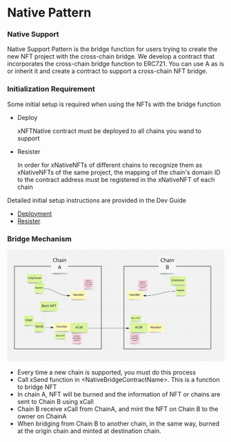 # Native Pattern

### Native Support

Native Support Pattern is the bridge function for users trying to create the new NFT project with the cross-chain bridge. We develop a contract that incorporates the cross-chain bridge function to ERC721. You can use A as is or inherit it and create a contract to support a cross-chain NFT bridge.



### Initialization Requirement

Some initial setup is required when using the NFTs with the bridge function

*   Deploy

    xNFTNative contract must be deployed to all chains you wand to support
*   Resister

    In order for xNativeNFTs of different chains to recognize them as xNativeNFTs of the same project, the mapping of the chain's domain ID to the contract address must be registered in the xNativeNFT of each chain

Detailed initial setup instructions are provided in the Dev Guide

* [Deployment](../../developer-guide/how-to-deploy-your-own-xnativenft.md#deployment)
* [Resister](../../developer-guide/how-to-deploy-your-own-xnativenft.md#register)

### Bridge Mechanism

![](<../../.gitbook/assets/Screen Shot 2022-05-25 at 14.51.20.png>)

* Every time a new chain is supported, you must do this process
* Call xSend function in \<NativeBridgeContractName>. This is a function to bridge NFT
* In chain A, NFT will be burned and the information of NFT or chains are sent to Chain B using xCall
* Chain B receive xCall from ChainA, and mint the NFT on Chain B to the owner on ChainA
* When bridging from Chain B to another chain, in the same way, burned at the origin chain and minted at destination chain.
